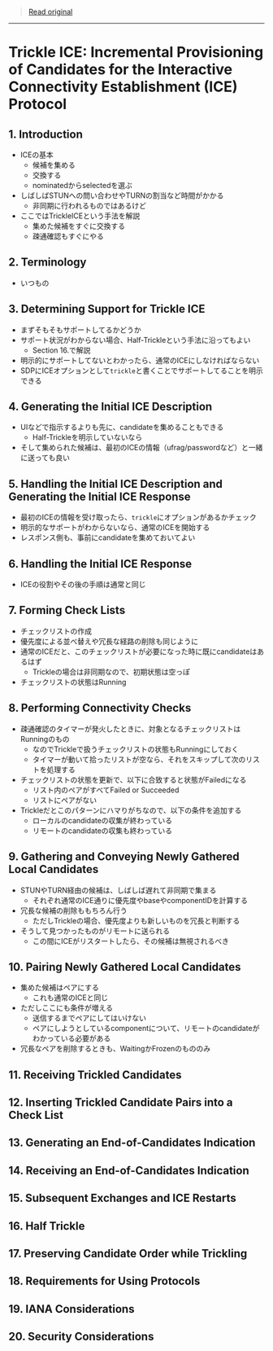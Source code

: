 > [Read original](../md/draft-ietf-ice-trickle-21.md)

---

# Trickle ICE: Incremental Provisioning of Candidates for the Interactive Connectivity Establishment (ICE) Protocol

## 1. Introduction

- ICEの基本
  - 候補を集める
  - 交換する
  - nominatedからselectedを選ぶ
- しばしばSTUNへの問い合わせやTURNの割当など時間がかかる
  - 非同期に行われるものではあるけど
- ここではTrickleICEという手法を解説
  - 集めた候補をすぐに交換する
  - 疎通確認もすぐにやる

## 2. Terminology

- いつもの

## 3. Determining Support for Trickle ICE

- まずそもそもサポートしてるかどうか
- サポート状況がわからない場合、Half-Trickleという手法に沿ってもよい
  - Section 16.で解説
- 明示的にサポートしてないとわかったら、通常のICEにしなければならない
- SDPにICEオプションとして`trickle`と書くことでサポートしてることを明示できる

## 4. Generating the Initial ICE Description

- UIなどで指示するよりも先に、candidateを集めることもできる
  - Half-Trickleを明示していないなら
- そして集められた候補は、最初のICEの情報（ufrag/passwordなど）と一緒に送っても良い

## 5. Handling the Initial ICE Description and Generating the Initial ICE Response

- 最初のICEの情報を受け取ったら、`trickle`にオプションがあるかチェック
- 明示的なサポートがわからないなら、通常のICEを開始する
- レスポンス側も、事前にcandidateを集めておいてよい

## 6. Handling the Initial ICE Response

- ICEの役割やその後の手順は通常と同じ

## 7. Forming Check Lists

- チェックリストの作成
- 優先度による並べ替えや冗長な経路の削除も同じように
- 通常のICEだと、このチェックリストが必要になった時に既にcandidateはあるはず
  - Trickleの場合は非同期なので、初期状態は空っぽ
- チェックリストの状態はRunning

## 8. Performing Connectivity Checks

- 疎通確認のタイマーが発火したときに、対象となるチェックリストはRunningのもの
  - なのでTrickleで扱うチェックリストの状態もRunningにしておく
  - タイマーが動いて拾ったリストが空なら、それをスキップして次のリストを処理する
- チェックリストの状態を更新で、以下に合致すると状態がFailedになる
  - リスト内のペアがすべてFailed or Succeeded
  - リストにペアがない
- Trickleだとこのパターンにハマりがちなので、以下の条件を追加する
  - ローカルのcandidateの収集が終わっている
  - リモートのcandidateの収集も終わっている

## 9. Gathering and Conveying Newly Gathered Local Candidates

- STUNやTURN経由の候補は、しばしば遅れて非同期で集まる
  - それぞれ通常のICE通りに優先度やbaseやcomponentIDを計算する
- 冗長な候補の削除ももちろん行う
  - ただしTrickleの場合、優先度よりも新しいものを冗長と判断する
- そうして見つかったものがリモートに送られる
  - この間にICEがリスタートしたら、その候補は無視されるべき

## 10. Pairing Newly Gathered Local Candidates

- 集めた候補はペアにする
  - これも通常のICEと同じ
- ただしここにも条件が増える
  - 送信するまでペアにしてはいけない
  - ペアにしようとしているcomponentについて、リモートのcandidateがわかっている必要がある
- 冗長なペアを削除するときも、WaitingかFrozenのもののみ

## 11. Receiving Trickled Candidates

## 12. Inserting Trickled Candidate Pairs into a Check List

## 13. Generating an End-of-Candidates Indication

## 14. Receiving an End-of-Candidates Indication

## 15. Subsequent Exchanges and ICE Restarts

## 16. Half Trickle

## 17. Preserving Candidate Order while Trickling

## 18. Requirements for Using Protocols

## 19. IANA Considerations

## 20. Security Considerations
